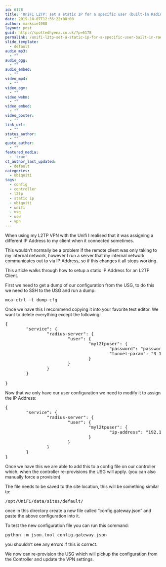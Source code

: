 ```yaml
---
id: 6178
title: 'UniFi L2TP: set a static IP for a specific user (built-in Radius Server)'
date: 2019-10-07T12:56:22+00:00
author: marksie1988
layout: post
guid: http://spottedhyena.co.uk/?p=6178
permalink: /unifi-l2tp-set-a-static-ip-for-a-specific-user-built-in-radius-server/
slide_template:
  - default
audio_mp3:
  - ""
audio_ogg:
  - ""
audio_embed:
  - ""
video_mp4:
  - ""
video_ogv:
  - ""
video_webm:
  - ""
video_embed:
  - ""
video_poster:
  - ""
link_url:
  - ""
status_author:
  - ""
quote_author:
  - ""
featured_media:
  - 'true'
ct_author_last_updated:
  - default
categories:
  - Ubiquiti
tags:
  - config
  - controller
  - l2tp
  - static ip
  - ubiquiti
  - unifi
  - usg
  - usw
  - vpn
---
```

When using my L2TP VPN with the Unifi I realised that it was assigning a different IP Address to my client when it connected sometimes.

This wouldn&#8217;t normally be a problem if the remote client was only taking to my internal network, however I run a server that my internal network communicates out to via IP Address, so if this changes it all stops working.

This article walks through how to setup a static IP Address for an L2TP Client.

<!--more-->

First we need to get a dump of our configuration from the USG, to do this we need to SSH to the USG and run a dump:

<pre class="lang:sh decode:true">mca-ctrl -t dump-cfg</pre>

Once we have this I recommend copying it into your favorite text editor. We want to delete everything except the following:

<pre class="lang:default decode:true ">{
        "service": {
                "radius-server": {
                        "user": {
                                "myl2tpuser": {
                                        "password": "password",
                                        "tunnel-param": "3 1"
                                }
                        }
                }
        }
        
}</pre>

Now that we only have our user configuration we need to modify it to assign the IP Address:

<pre class="lang:default decode:true ">{
        "service": {
                "radius-server": {
                        "user": {
                                "myl2tpuser": {
                                        "ip-address": "192.168.10.10"
                                }
                        }
                }
        }   
}</pre>

Once we have this we are able to add this to a config file on our controller which, when the controller re-provisions the USG will apply. (you can also manually force a provision)

The file needs to be saved to the site location, this will be something similar to:

<pre class="lang:default decode:true ">/opt/UniFi/data/sites/default/</pre>

once in this directory create a new file called &#8220;config.gateway.json&#8221; and paste the above configuration into it.

To test the new configuration file you can run this command:

<pre class="lang:default decode:true ">python -m json.tool config.gateway.json</pre>

you shouldn&#8217;t see any errors if this is correct.

We now can re-provision the USG which will pickup the configuration from the Controller and update the VPN settings.